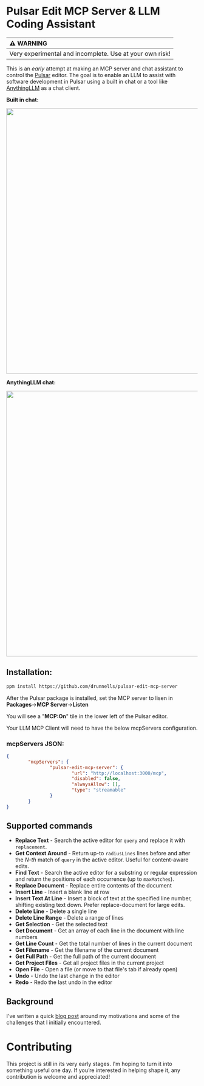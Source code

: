 # Pulsar Edit MCP Server & LLM Coding Assistant

| :warning: WARNING          |
|:---------------------------|
| Very experimental and incomplete. Use at your own risk!         |

This is an *early* attempt at making an MCP server and chat assistant to control the [Pulsar](https://github.com/pulsar-edit) editor. The goal is to enable an LLM to assist with software development in Pulsar using a built in chat or a tool like [AnythingLLM](https://github.com/Mintplex-Labs/anything-llm) as a chat client.

**Built in chat:**

<img src="https://github.com/user-attachments/assets/83115766-6634-40ee-b593-8b36b9d93cc9" width="700" />

**AnythingLLM chat:**

<img src="https://github.com/user-attachments/assets/5e796c45-c0e8-4e15-a9db-1b5dcb27057d" width="700" />

## Installation:
```sh
ppm install https://github.com/drunnells/pulsar-edit-mcp-server
```

After the Pulsar package is installed, set the MCP server to lisen in **Packages**->**MCP Server**->**Listen**

You will see a "**MCP:On**" tile in the lower left of the Pulsar editor.

Your LLM MCP Client will need to have the below mcpServers configuration.

### mcpServers JSON:
```json
{
        "mcpServers": {
                "pulsar-edit-mcp-server": {
                        "url": "http://localhost:3000/mcp",
                        "disabled": false,
                        "alwaysAllow": [],
                        "type": "streamable"
                }
        }
}
```

## Supported commands
- **Replace Text** - Search the active editor for `query` and replace it with `replacement`.
- **Get Context Around** - Return up-to `radiusLines` lines before and after the *N-th* match of `query` in the active editor. Useful for content-aware edits.
- **Find Text** - Search the active editor for a substring or regular expression and return the positions of each occurrence (up to `maxMatches`).
- **Replace Document** - Replace entire contents of the document
- **Insert Line** - Insert a blank line at row
- **Insert Text At Line** - Insert a block of text at the specified line number, shifting existing text down. Prefer replace-document for large edits.
- **Delete Line** - Delete a single line
- **Delete Line Range** - Delete a range of lines
- **Get Selection** - Get the selected text
- **Get Document** - Get an array of each line in the document with line numbers
- **Get Line Count** - Get the total number of lines in the current document
- **Get Filename** - Get the filename of the current document
- **Get Full Path** - Get the full path of the current document
- **Get Project Files** - Get all project files in the current project
- **Open File** - Open a file (or move to that file's tab if already open)
- **Undo** - Undo the last change in the editor
- **Redo** - Redo the last undo in the editor

## Background
I've written a quick [blog post](https://dev.to/drunnells/creating-an-mcp-server-for-the-pulsar-editor-1m5) around my motivations and some of the challenges that I initially encountered.

# Contributing
This project is still in its very early stages. I'm hoping to turn it into something useful one day. If you’re interested in helping shape it, any contribution is welcome and appreciated!
